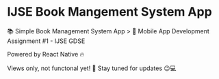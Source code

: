 # IJSE Book Mangement System App
📚 Simple Book Management System App >
📱 Mobile App Development Assignment #1 - IJSE GDSE

Powered by React Native 🔥

Views only, not functonal yet! 🥺
Stay tuned for updates 😉💻
